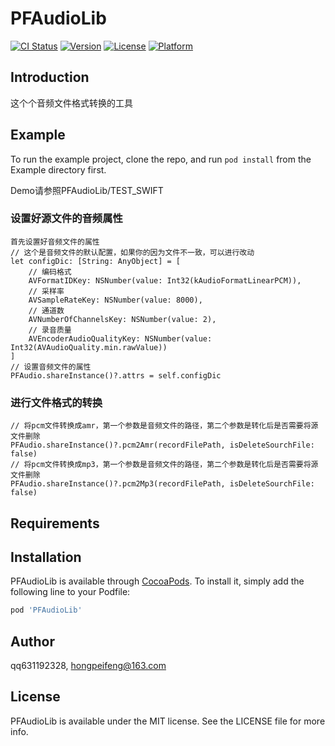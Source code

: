 # PFAudioLib

[![CI Status](https://img.shields.io/travis/qq631192328/PFAudioLib.svg?style=flat)](https://travis-ci.org/qq631192328/PFAudioLib)
[![Version](https://img.shields.io/cocoapods/v/PFAudioLib.svg?style=flat)](https://cocoapods.org/pods/PFAudioLib)
[![License](https://img.shields.io/cocoapods/l/PFAudioLib.svg?style=flat)](https://cocoapods.org/pods/PFAudioLib)
[![Platform](https://img.shields.io/cocoapods/p/PFAudioLib.svg?style=flat)](https://cocoapods.org/pods/PFAudioLib)

## Introduction

这个个音频文件格式转换的工具

## Example

To run the example project, clone the repo, and run `pod install` from the Example directory first.

Demo请参照PFAudioLib/TEST_SWIFT
### 设置好源文件的音频属性
```
首先设置好音频文件的属性
// 这个是音频文件的默认配置，如果你的因为文件不一致，可以进行改动
let configDic: [String: AnyObject] = [
    // 编码格式
    AVFormatIDKey: NSNumber(value: Int32(kAudioFormatLinearPCM)),
    // 采样率
    AVSampleRateKey: NSNumber(value: 8000),
    // 通道数
    AVNumberOfChannelsKey: NSNumber(value: 2),
    // 录音质量
    AVEncoderAudioQualityKey: NSNumber(value: Int32(AVAudioQuality.min.rawValue))
]
// 设置音频文件的属性
PFAudio.shareInstance()?.attrs = self.configDic
```
### 进行文件格式的转换
```
// 将pcm文件转换成amr，第一个参数是音频文件的路径，第二个参数是转化后是否需要将源文件删除
PFAudio.shareInstance()?.pcm2Amr(recordFilePath, isDeleteSourchFile: false)
// 将pcm文件转换成mp3，第一个参数是音频文件的路径，第二个参数是转化后是否需要将源文件删除
PFAudio.shareInstance()?.pcm2Mp3(recordFilePath, isDeleteSourchFile: false)
```

## Requirements

## Installation

PFAudioLib is available through [CocoaPods](https://cocoapods.org). To install
it, simply add the following line to your Podfile:

```ruby
pod 'PFAudioLib'
```

## Author

qq631192328, hongpeifeng@163.com

## License

PFAudioLib is available under the MIT license. See the LICENSE file for more info.
